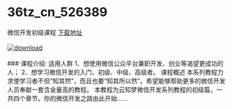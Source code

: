 # 36tz_cn_526389
微信开发初级课程
[下载地址](http://www.36tz.cn/article/526389 "下载地址")
<br/></br>[![download](http://36tz.cn/muke_img/2019_08_1-58-300x169.png "下载地址")](http://www.36tz.cn/article/526389 "下载地址")
<br/></br>### 课程介绍:
适用人群
1、想使用微信公众平台兼职开发、创业等渴望更成功的人；
2、想学习微信开发的入门、初级、中级、高级者。
课程概述
本系列教程力求使学习者不但“知其然”，而且也要“知其所以然”。希望能够帮助更多的微信开发人员奉献一套含金量高的教程。
本教程为云知梦微信开发系列教程的初级篇，一共四个章节。你的微信开发之路由此开始……


